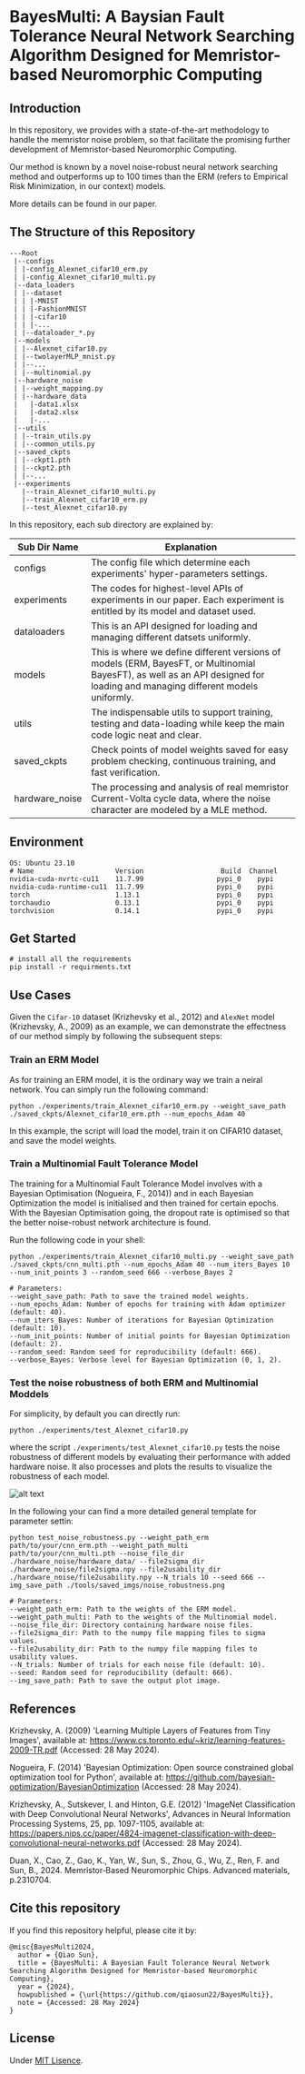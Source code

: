 
# BayesMulti: A Baysian Fault Tolerance Neural Network Searching Algorithm Designed for Memristor-based Neuromorphic Computing

## Introduction

In this repository, we provides with a state-of-the-art methodology to handle the memristor noise problem, so that facilitate the promising further development of Memristor-based Neuromorphic Computing. 

Our method is known by a novel noise-robust neural network searching method and outperforms up to 100 times than the ERM (refers to Empirical Risk Minimization, in our context) models. 

More details can be found in our paper.

## The Structure of this Repository

```
---Root
 |--configs
 | |-config_Alexnet_cifar10_erm.py
 | |-config_Alexnet_cifar10_multi.py
 |--data_loaders
 | |--dataset
 | | |-MNIST
 | | |-FashionMNIST
 | | |-cifar10
 | | |-...
 | |--dataloader_*.py
 |--models
 | |--Alexnet_cifar10.py
 | |--twolayerMLP_mnist.py
 | |--...
 | |--multinomial.py
 |--hardware_noise
 | |--weight_mapping.py
 | |--hardware_data
 |   |-data1.xlsx
 |   |-data2.xlsx
 |   |-...
 |--utils
 | |--train_utils.py
 | |--common_utils.py
 |--saved_ckpts
 | |--ckpt1.pth
 | |--ckpt2.pth
 | |--...
 |--experiments
   |--train_Alexnet_cifar10_multi.py
   |--train_Alexnet_cifar10_erm.py
   |--test_Alexnet_cifar10.py
```
In this repository, each sub directory are explained by:

|Sub Dir Name|Explanation|
|---|---|
|configs|The config file which determine each experiments' hyper-parameters settings. |
|experiments|The codes for highest-level APIs of experiments in our paper. Each experiment is entitled by its model and dataset used. |
|dataloaders|This is an API designed for loading and managing different datsets uniformly.|
|models|This is where we define different versions of models (ERM, BayesFT, or Multinomial BayesFT), as well as an API designed for loading and managing different models uniformly.|
|utils|The indispensable utils to support training, testing and data-loading while keep the main code logic neat and clear. |
|saved_ckpts|Check points of model weights saved for easy problem checking, continuous training, and fast verification. |
|hardware_noise| The processing and analysis of real memristor Current-Volta cycle data, where the noise character are modeled by a MLE method.|   


## Environment
```
OS: Ubuntu 23.10
# Name                    Version                   Build  Channel
nvidia-cuda-nvrtc-cu11    11.7.99                  pypi_0    pypi
nvidia-cuda-runtime-cu11  11.7.99                  pypi_0    pypi
torch                     1.13.1                   pypi_0    pypi
torchaudio                0.13.1                   pypi_0    pypi
torchvision               0.14.1                   pypi_0    pypi
```

## Get Started

```
# install all the requirements
pip install -r requirments.txt
```

## Use Cases
Given the `Cifar-10` dataset (Krizhevsky et al., 2012) and `AlexNet` model (Krizhevsky, A., 2009) as an example, we can demonstrate the effectness of our method simply by following the subsequent steps:
### Train an ERM Model
As for training an ERM model, it is the ordinary way we train a neiral network. You can simply run the following command:


```
python ./experiments/train_Alexnet_cifar10_erm.py --weight_save_path ./saved_ckpts/Alexnet_cifar10_erm.pth --num_epochs_Adam 40
```
In this example, the script will load the model, train it on CIFAR10 dataset, and save the model weights.


### Train a Multinomial Fault Tolerance Model
The training for a Multinomial Fault Tolerance Model involves with a Bayesian Optimisation (Nogueira, F., 2014)) and in each Bayesian Optimization the model is initialised and then trained for certain epochs. With the Bayesian Optimisation going, the dropout rate is optimised so that the better noise-robust network architecture is found. 

Run the following code in your shell:

```
python ./experiments/train_Alexnet_cifar10_multi.py --weight_save_path ./saved_ckpts/cnn_multi.pth --num_epochs_Adam 40 --num_iters_Bayes 10 --num_init_points 3 --random_seed 666 --verbose_Bayes 2

# Parameters:
--weight_save_path: Path to save the trained model weights.
--num_epochs_Adam: Number of epochs for training with Adam optimizer (default: 40).
--num_iters_Bayes: Number of iterations for Bayesian Optimization (default: 10).
--num_init_points: Number of initial points for Bayesian Optimization (default: 2).
--random_seed: Random seed for reproducibility (default: 666).
--verbose_Bayes: Verbose level for Bayesian Optimization (0, 1, 2).
```

### Test the noise robustness of both ERM and Multinomial Moddels
For simplicity, by default you can directly run:
```
python ./experiments/test_Alexnet_cifar10.py
```
where the script `./experiments/test_Alexnet_cifar10.py` tests the noise robustness of different models by evaluating their performance with added hardware noise. It also processes and plots the results to visualize the robustness of each model. 

![alt text](experiments/saved_imgs/_noise_robustness.png)


In the following your can find a more detailed general template for parameter settin:  

```{Shell}
python test_noise_robustness.py --weight_path_erm path/to/your/cnn_erm.pth --weight_path_multi path/to/your/cnn_multi.pth --noise_file_dir ./hardware_noise/hardware_data/ --file2sigma_dir ./hardware_noise/file2sigma.npy --file2usability_dir ./hardware_noise/file2usability.npy --N_trials 10 --seed 666 --img_save_path ./tools/saved_imgs/noise_robustness.png

# Parameters:
--weight_path_erm: Path to the weights of the ERM model.
--weight_path_multi: Path to the weights of the Multinomial model.
--noise_file_dir: Directory containing hardware noise files.
--file2sigma_dir: Path to the numpy file mapping files to sigma values.
--file2usability_dir: Path to the numpy file mapping files to usability values.
--N_trials: Number of trials for each noise file (default: 10).
--seed: Random seed for reproducibility (default: 666).
--img_save_path: Path to save the output plot image.

```




## References
Krizhevsky, A. (2009) 'Learning Multiple Layers of Features from Tiny Images', available at: https://www.cs.toronto.edu/~kriz/learning-features-2009-TR.pdf (Accessed: 28 May 2024).

Nogueira, F. (2014) 'Bayesian Optimization: Open source constrained global optimization tool for Python', available at: https://github.com/bayesian-optimization/BayesianOptimization (Accessed: 28 May 2024).

Krizhevsky, A., Sutskever, I. and Hinton, G.E. (2012) 'ImageNet Classification with Deep Convolutional Neural Networks', Advances in Neural Information Processing Systems, 25, pp. 1097-1105, available at: https://papers.nips.cc/paper/4824-imagenet-classification-with-deep-convolutional-neural-networks.pdf (Accessed: 28 May 2024).

Duan, X., Cao, Z., Gao, K., Yan, W., Sun, S., Zhou, G., Wu, Z., Ren, F. and Sun, B., 2024. Memristor‐Based Neuromorphic Chips. Advanced materials, p.2310704.


## Cite this repository

If you find this repository helpful, please cite it by:
```
@misc{BayesMulti2024,
  author = {Qiao Sun},
  title = {BayesMulti: A Bayesian Fault Tolerance Neural Network Searching Algorithm Designed for Memristor-based Neuromorphic Computing},
  year = {2024},
  howpublished = {\url{https://github.com/qiaosun22/BayesMulti}},
  note = {Accessed: 28 May 2024}
}
```
## License
Under [MIT Lisence](https://opensource.org/license/mit). 
